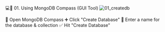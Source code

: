 💻💚 01. Using MongoDB Compass (GUI Tool)
![01_createdb](https://github.com/user-attachments/assets/c46277ea-77ed-47a8-a7f0-cfbc8c415a56)

🧭 Open MongoDB Compass
➕ Click "Create Database"
📝 Enter a name for the database & collection
✅ Hit "Create Database"

